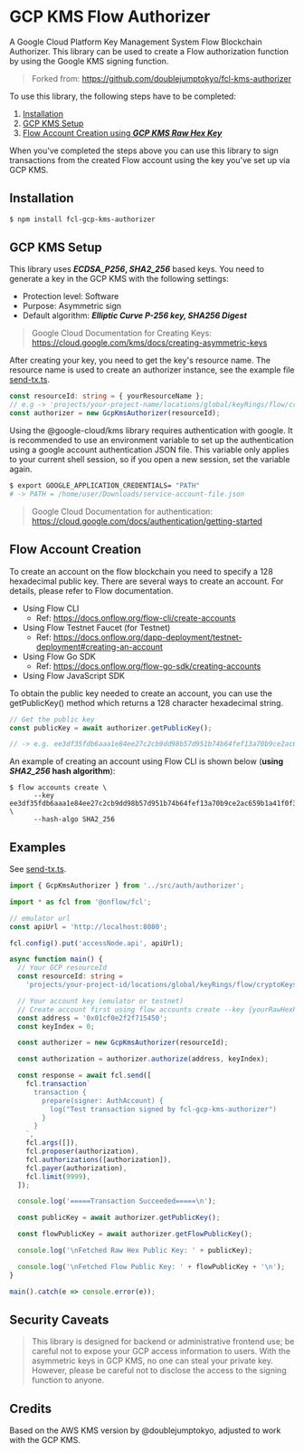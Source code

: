 # GCP KMS Flow Authorizer

A Google Cloud Platform Key Management System Flow Blockchain Authorizer. This library can be used to create a Flow authorization function by using the Google KMS signing function.

> Forked from: https://github.com/doublejumptokyo/fcl-kms-authorizer

To use this library, the following steps have to be completed:

1. [Installation](https://github.com/lukaracki/fcl-kms-gcp-authorizer/#installation)
1. [GCP KMS Setup](https://github.com/lukaracki/fcl-kms-gcp-authorizer/#GCP-KMS-Setup)
1. [Flow Account Creation using **_GCP KMS Raw Hex Key_**](https://github.com/lukaracki/fcl-kms-gcp-authorizer/#flow-account-creation)

When you've completed the steps above you can use this library to sign transactions from the created Flow account using the key you've set up via GCP KMS.

## Installation

```bash
$ npm install fcl-gcp-kms-authorizer
```

## GCP KMS Setup

This library uses **_ECDSA_P256_, _SHA2_256_** based keys. You need to generate a key in the GCP KMS with the following settings:

- Protection level: Software
- Purpose: Asymmetric sign
- Default algorithm: **_Elliptic Curve P-256 key, SHA256 Digest_**

> Google Cloud Documentation for Creating Keys: https://cloud.google.com/kms/docs/creating-asymmetric-keys

After creating your key, you need to get the key's resource name. The resource name is used to create an authorizer instance, see the example file [send-tx.ts](https://github.com/lukaracki/fcl-kms-gcp-authorizer/blob/main/examples/send-tx.ts).

```ts
const resourceId: string = { yourResourceName };
// e.g -> 'projects/your-project-name/locations/global/keyRings/flow/cryptoKeys/flow-minter-key'
const authorizer = new GcpKmsAuthorizer(resourceId);
```

Using the @google-cloud/kms library requires authentication with google. It is recommended to use an environment variable to set up the authentication using a google account authentication JSON file. This variable only applies to your current shell session, so if you open a new session, set the variable again.

```bash
$ export GOOGLE_APPLICATION_CREDENTIALS= "PATH"
# -> PATH = /home/user/Downloads/service-account-file.json
```

> Google Cloud Documentation for authentication: https://cloud.google.com/docs/authentication/getting-started

## Flow Account Creation

To create an account on the flow blockchain you need to specify a 128 hexadecimal public key. There are several ways to create an account. For details, please refer to Flow documentation.

- Using Flow CLI
  - Ref: https://docs.onflow.org/flow-cli/create-accounts
- Using Flow Testnet Faucet (for Testnet)
  - Ref: https://docs.onflow.org/dapp-deployment/testnet-deployment#creating-an-account
- Using Flow Go SDK
  - Ref: https://docs.onflow.org/flow-go-sdk/creating-accounts
- Using Flow JavaScript SDK

To obtain the public key needed to create an account, you can use the getPublicKey() method which returns a 128 character hexadecimal string.

```ts
// Get the public key
const publicKey = await authorizer.getPublicKey();

// -> e.g. ee3df35fdb6aaa1e84ee27c2cb9dd98b57d951b74b64fef13a70b9ce2ac659b1a41f0f352824e2c1a3622d44db417e02192b49285de
```

An example of creating an account using Flow CLI is shown below (**using _SHA2_256_ hash algorithm**):

```
$ flow accounts create \
      --key ee3df35fdb6aaa1e84ee27c2cb9dd98b57d951b74b64fef13a70b9ce2ac659b1a41f0f352824e2c1a3622d44db417e02192b49285de5dee3c90ad612b990447c \
      --hash-algo SHA2_256
```

## Examples

See [send-tx.ts](https://github.com/lukaracki/fcl-kms-gcp-authorizer/blob/main/examples/send-tx.ts).

```ts
import { GcpKmsAuthorizer } from '../src/auth/authorizer';

import * as fcl from '@onflow/fcl';

// emulator url
const apiUrl = 'http://localhost:8080';

fcl.config().put('accessNode.api', apiUrl);

async function main() {
  // Your GCP resourceId
  const resourceId: string =
    'projects/your-project-id/locations/global/keyRings/flow/cryptoKeys/flow-minter-key/cryptoKeyVersions/1';

  // Your account key (emulator or testnet)
  // Create account first using flow accounts create --key {yourRawHexPublicKey}
  const address = '0x01cf0e2f2f715450';
  const keyIndex = 0;

  const authorizer = new GcpKmsAuthorizer(resourceId);

  const authorization = authorizer.authorize(address, keyIndex);

  const response = await fcl.send([
    fcl.transaction`
      transaction {
        prepare(signer: AuthAccount) {
          log("Test transaction signed by fcl-gcp-kms-authorizer")
        }
      }
    `,
    fcl.args([]),
    fcl.proposer(authorization),
    fcl.authorizations([authorization]),
    fcl.payer(authorization),
    fcl.limit(9999),
  ]);

  console.log('=====Transaction Succeeded=====\n');

  const publicKey = await authorizer.getPublicKey();

  const flowPublicKey = await authorizer.getFlowPublicKey();

  console.log('\nFetched Raw Hex Public Key: ' + publicKey);

  console.log('\nFetched Flow Public Key: ' + flowPublicKey + '\n');
}

main().catch(e => console.error(e));
```

## Security Caveats

> This library is designed for backend or administrative frontend use; be careful not to expose your GCP access information to users.
> With the asymmetric keys in GCP KMS, no one can steal your private key. However, please be careful not to disclose the access to the signing function to anyone.

## Credits

Based on the AWS KMS version by @doublejumptokyo, adjusted to work with the GCP KMS.
